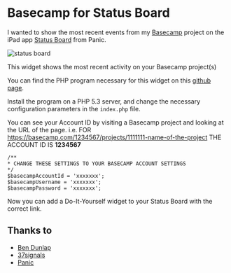 # Basecamp for Status Board

I wanted to show the most recent events from my [Basecamp](https://basecamp.com/) project on the iPad app [Status Board](http://panic.com/statusboard/) from Panic.

![status board](http://groenewege.com/files/basecamp_statusboard.jpg)

This widget shows the most recent activity on your Basecamp project(s)

You can find the PHP program necessary for this widget on this [github page](https://github.com/groenewege/basecamp-dashboard).

Install the program on a PHP 5.3 server, and change the necessary configuration parameters in the `index.php` file.

You can see your Account ID by visiting a Basecamp project and looking at the URL of the page.
i.e. FOR https://basecamp.com/1234567/projects/1111111-name-of-the-project THE ACCOUNT ID IS **1234567**

    /**
    * CHANGE THESE SETTINGS TO YOUR BASECAMP ACCOUNT SETTINGS
    */
    $basecampAccountId = 'xxxxxxx';
    $basecampUsername = 'xxxxxxx';
    $basecampPassword = 'xxxxxxx';

Now you can add a Do-It-Yourself widget to your Status Board with the correct link.

## Thanks to

* [Ben Dunlap](https://github.com/bdunlap/basecamp.php)
* [37signals](https://basecamp.com/)
* [Panic](http://panic.com/statusboard/)
